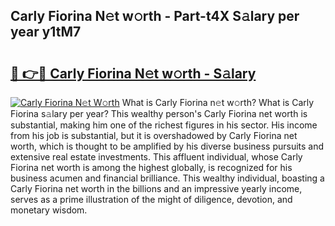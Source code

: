 ## Carly Fiorina N𝚎t w𝚘rth - Part-t4X S𝚊lary per year y1tM7

# <h2><a href="http://gc0cfmc.nevu.top/?p=Carly+Fiorina">🔗 👉🔴 Carly Fiorina N𝚎t w𝚘rth - S𝚊lary</a></h2>

[![Carly Fiorina N𝚎t W𝚘rth](https://i.imgur.com/Oavwk0R.jpeg)](http://gc0cfmc.nevu.top/?p=Carly+Fiorina)
What is Carly Fiorina n𝚎t w𝚘rth? What is Carly Fiorina s𝚊lary per year?
This wealthy person's Carly Fiorina net worth is substantial, making him one of the richest figures in his sector. His income from his job is substantial, but it is overshadowed by Carly Fiorina net worth, which is thought to be amplified by his diverse business pursuits and extensive real estate investments. This affluent individual, whose Carly Fiorina net worth is among the highest globally, is recognized for his business acumen and financial brilliance. This wealthy individual, boasting a Carly Fiorina net worth in the billions and an impressive yearly income, serves as a prime illustration of the might of diligence, devotion, and monetary wisdom.
